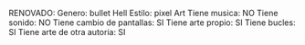 RENOVADO:
Genero: bullet Hell
Estilo: pixel Art
Tiene musica: NO
Tiene sonido: NO
Tiene cambio de pantallas: SI
Tiene arte propio: SI
Tiene bucles: SI
Tiene arte de otra autoria: SI
